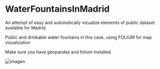 # WaterFountainsInMadrid

An attempt of easy and automatically vizualize elements of public dataset available for Madrid. 

Public and drinkable water fountains in this case, using FOLIUM for map visualization


Make sure you have geopandas and folium installed


![imagen](https://user-images.githubusercontent.com/37455780/209811038-57c166e4-aa7e-4e59-ae8d-4217d7c031f3.png)
